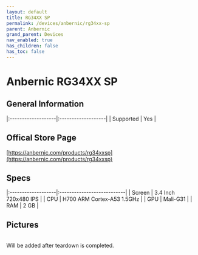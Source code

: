 ```yaml
---
layout: default
title: RG34XX SP
permalink: /devices/anbernic/rg34xx-sp
parent: Anbernic
grand_parent: Devices
nav_enabled: true
has_children: false
has_toc: false
---
```


# Anbernic RG34XX SP

## General Information

|:-------------------|:-------------------|
| Supported | Yes |

## Offical Store Page

[https://anbernic.com/products/rg34xxsp](https://anbernic.com/products/rg34xxsp)

## Specs

|:-------------------|:---------------------------|
| Screen | 3.4 Inch 720x480 IPS |
| CPU | H700 ARM Cortex-A53 1.5GHz |
| GPU | Mali-G31 |
| RAM | 2 GB |

## Pictures

|                                                  |
|:------------------------------------------------:|

Will be added after teardown is completed.
